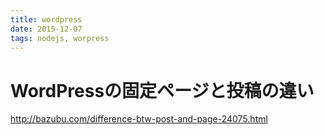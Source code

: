 ```yaml
---
title: wordpress
date: 2015-12-07
tags: nodejs, worpress
---
```



# WordPressの固定ページと投稿の違い

<http://bazubu.com/difference-btw-post-and-page-24075.html>
